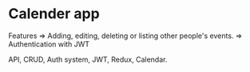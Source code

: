 # Calender app

Features 
 => Adding, editing, deleting or listing other people's events.
 => Authentication with JWT

API, CRUD, Auth system, JWT, Redux, Calendar.
